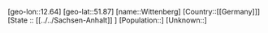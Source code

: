 ﻿---
location: [51.87,12.64]
mapzoom: [7,12] 
mapmarker: city 
type: City
tags:
- geo/City


SpocWebEntityId: 35657
isDeleted: false
confidential: public

---
[geo-lon::12.64]
[geo-lat::51.87]
[name::Wittenberg]
[Country::[[Germany]]]
[State :: [[../../Sachsen-Anhalt]] ]
[Population::]
[Unknown::]

